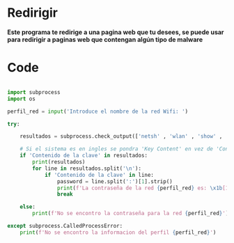 # Redirigir
**Este programa te redirige a una pagina web que tu desees, se puede usar para redirigir a paginas web que contengan algún tipo de malware**

# Code

```python

import subprocess
import os

perfil_red = input('Introduce el nombre de la red Wifi: ')

try:

    resultados = subprocess.check_output(['netsh' , 'wlan' , 'show' , 'profile' , perfil_red, 'key=clear'], shell= True).decode('utf-8' , errors= 'backslashreplace')

    # Si el sistema es en ingles se pondra 'Key Content' en vez de 'Contenido de la clave'
    if 'Contenido de la clave' in resultados:
        print(resultados)
        for line in resultados.split('\n'):
            if 'Contenido de la clave' in line:
                password = line.split(':')[1].strip()
                print(f'La contraseña de la red {perfil_red} es: \x1b[1;33m {password}')
                break

    else:
        print(f'No se encontro la contraseña para la red {perfil_red}')

except subprocess.CalledProcessError:
    print(f'No se encontro la informacion del perfil {perfil_red}')


```


